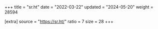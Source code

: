 +++
title = "sr.ht"
date = "2022-03-22"
updated = "2024-05-20"
weight = 28594

[extra]
source = "https://sr.ht/"
ratio = 7
size = 28
+++
